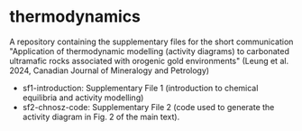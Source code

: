 # thermodynamics
A repository containing the supplementary files for the short communication "Application of thermodynamic modelling (activity diagrams) to carbonated ultramafic rocks associated with orogenic gold environments" (Leung et al. 2024, Canadian Journal of Mineralogy and Petrology)
- sf1-introduction: Supplementary File 1 (introduction to chemical equilibria and activity modelling)
- sf2-chnosz-code: Supplementary File 2 (code used to generate the activity diagram in Fig. 2 of the main text).
